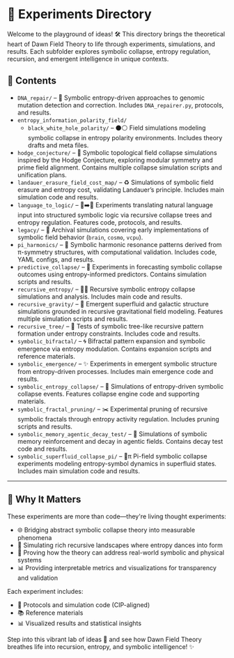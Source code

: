 

# 🧪 Experiments Directory

Welcome to the playground of ideas! 🛠️ This directory brings the theoretical heart of Dawn Field Theory to life through experiments, simulations, and results. Each subfolder explores symbolic collapse, entropy regulation, recursion, and emergent intelligence in unique contexts.

## 📁 Contents

* `DNA_repair/` – 🧬 Symbolic entropy-driven approaches to genomic mutation detection and correction. Includes `DNA_repairer.py`, protocols, and results.
* `entropy_information_polarity_field/`
  * `black_white_hole_polarity/` – ⚫⚪ Field simulations modeling symbolic collapse in entropy polarity environments. Includes theory drafts and meta files.
* `hodge_conjecture/` – 🔢 Symbolic topological field collapse simulations inspired by the Hodge Conjecture, exploring modular symmetry and prime field alignment. Contains multiple collapse simulation scripts and unification plans.
* `landauer_erasure_field_cost_map/` – ♻️ Simulations of symbolic field erasure and entropy cost, validating Landauer’s principle. Includes main simulation code and results.
* `language_to_logic/` – 💬➡️🔣 Experiments translating natural language input into structured symbolic logic via recursive collapse trees and entropy regulation. Features code, protocols, and results.
* `legacy/` – 📜 Archival simulations covering early implementations of symbolic field behavior (`brain`, `cosmo`, `vcpu`).
* `pi_harmonics/` – 🎵 Symbolic harmonic resonance patterns derived from π-symmetry structures, with computational validation. Includes code, YAML configs, and results.
* `predictive_collapse/` – 🔮 Experiments in forecasting symbolic collapse outcomes using entropy-informed predictors. Contains simulation scripts and results.
* `recursive_entropy/` – 🔁🔥 Recursive symbolic entropy collapse simulations and analysis. Includes main code and results.
* `recursive_gravity/` – 🌌 Emergent superfluid and galactic structure simulations grounded in recursive gravitational field modeling. Features multiple simulation scripts and results.
* `recursive_tree/` – 🌳 Tests of symbolic tree-like recursive pattern formation under entropy constraints. Includes code and results.
* `symbolic_bifractal/` – 🌀 Bifractal pattern expansion and symbolic emergence via entropy modulation. Contains expansion scripts and reference materials.
* `symbolic_emergence/` – ✨ Experiments in emergent symbolic structure from entropy-driven processes. Includes main emergence code and results.
* `symbolic_entropy_collapse/` – 🧨 Simulations of entropy-driven symbolic collapse events. Features collapse engine code and supporting materials.
* `symbolic_fractal_pruning/` – ✂️ Experimental pruning of recursive symbolic fractals through entropy activity regulation. Includes pruning scripts and results.
* `symbolic_memory_agentic_decay_test/` – 🧠 Simulations of symbolic memory reinforcement and decay in agentic fields. Contains decay test code and results.
* `symbolic_superfluid_collapse_pi/` – 🌊π Pi-field symbolic collapse experiments modeling entropy-symbol dynamics in superfluid states. Includes main simulation code and results.

---

## 🌟 Why It Matters

These experiments are more than code—they're living thought experiments:

* 🌐 Bridging abstract symbolic collapse theory into measurable phenomena
* 🧭 Simulating rich recursive landscapes where entropy dances into form
* 🚀 Proving how the theory can address real-world symbolic and physical systems
* 📊 Providing interpretable metrics and visualizations for transparency and validation

Each experiment includes:

* 📄 Protocols and simulation code (CIP-aligned)
* 📚 Reference materials
* 📊 Visualized results and statistical insights

Step into this vibrant lab of ideas 🧠 and see how Dawn Field Theory breathes life into recursion, entropy, and symbolic intelligence! ✨
